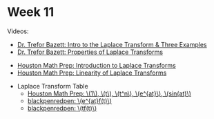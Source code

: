 # Week 11

Videos:
- [Dr. Trefor Bazett: Intro to the Laplace Transform & Three Examples](https://www.youtube.com/watch?v=KqokoYr_h1A)
- [Dr. Trefor Bazett: Properties of Laplace Transforms](https://www.youtube.com/watch?v=zModDQ-ST30)
<!---->
- [Houston Math Prep: Introduction to Laplace Transforms](https://www.youtube.com/watch?v=rQb43QDDB9E)
- [Houston Math Prep: Linearity of Laplace Transforms](https://www.youtube.com/watch?v=M2Li9IEaoqo)
<!---->
- Laplace Transform Table
    - [Houston Math Prep: \\(1\\), \\(t\\), \\(t^n\\), \\(e^{at}\\), \\(sin(at)\\)](https://www.youtube.com/watch?v=IWmQLG1AYko&t=1207s)
    - [blackpenredpen: \\(e^{at}f(t)\\)](https://www.youtube.com/watch?v=shVLuccijfU)
    - [blackpenredpen: \\(tf(t)\\)](https://www.youtube.com/watch?v=OHYfHM_PVDg)